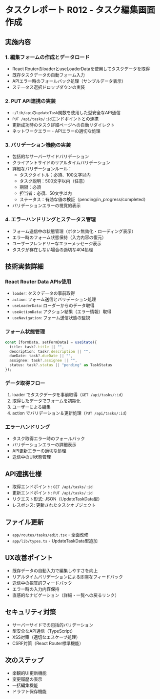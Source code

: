 # タスクレポート R012 - タスク編集画面作成

## 実施内容

### 1. 編集フォームの作成とデータロード
- React RouterのloaderとuseLoaderDataを使用してタスクデータを取得
- 既存タスクデータの自動フォーム入力
- APIエラー時のフォールバック処理（サンプルデータ表示）
- ステータス選択ドロップダウンの実装

### 2. PUT API連携の実装
- `~/lib/api`の`updateTask`関数を使用した型安全なAPI通信
- `PUT /api/tasks/:id`エンドポイントとの連携
- 更新成功時のタスク詳細ページへの自動リダイレクト
- ネットワークエラー・APIエラーの適切な処理

### 3. バリデーション機能の実装
- 包括的なサーバーサイドバリデーション
- クライアントサイドのリアルタイムバリデーション
- 詳細なバリデーションルール：
  - タスクタイトル：必須、100文字以内
  - タスク説明：500文字以内（任意）
  - 期限：必須
  - 担当者：必須、50文字以内
  - ステータス：有効な値の検証（pending/in_progress/completed）
- バリデーションエラーの視覚的表示

### 4. エラーハンドリングとステータス管理
- フォーム送信中の状態管理（ボタン無効化・ローディング表示）
- エラー時のフォーム状態保持（入力内容の復元）
- ユーザーフレンドリーなエラーメッセージ表示
- タスクが存在しない場合の適切な404処理

## 技術実装詳細

### React Router Data APIs使用
- `loader`: タスクデータの事前取得
- `action`: フォーム送信とバリデーション処理
- `useLoaderData`: ローダーからのデータ取得
- `useActionData`: アクション結果（エラー情報）取得
- `useNavigation`: フォーム送信状態の監視

### フォーム状態管理
```typescript
const [formData, setFormData] = useState({
  title: task?.title || "",
  description: task?.description || "",
  dueDate: task?.dueDate || "",
  assignee: task?.assignee || "",
  status: task?.status || "pending" as TaskStatus
});
```

### データ取得フロー
1. loader でタスクデータを事前取得（`GET /api/tasks/:id`）
2. 取得したデータでフォームを初期化
3. ユーザーによる編集
4. action でバリデーション＆更新処理（`PUT /api/tasks/:id`）

### エラーハンドリング
- タスク取得エラー時のフォールバック
- バリデーションエラーの詳細表示
- API更新エラーの適切な処理
- 送信中のUI状態管理

## API連携仕様
- 取得エンドポイント: `GET /api/tasks/:id`
- 更新エンドポイント: `PUT /api/tasks/:id`
- リクエスト形式: JSON（UpdateTaskData型）
- レスポンス: 更新されたタスクオブジェクト

## ファイル更新
- `app/routes/tasks/edit.tsx` - 全面改修
- `app/lib/types.ts` - UpdateTaskData型追加

## UX改善ポイント
- 既存データの自動入力で編集しやすさを向上
- リアルタイムバリデーションによる即座なフィードバック
- 送信中の視覚的フィードバック
- エラー時の入力内容保持
- 直感的なナビゲーション（詳細・一覧への戻るリンク）

## セキュリティ対策
- サーバーサイドでの包括的バリデーション
- 型安全なAPI通信（TypeScript）
- XSS対策（適切なエスケープ処理）
- CSRF対策（React Router標準機能）

## 次のステップ
- 楽観的UI更新機能
- 変更履歴の表示
- 一括編集機能
- ドラフト保存機能
